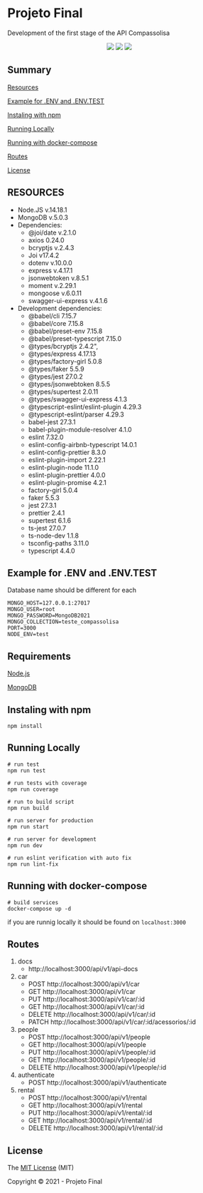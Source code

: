 # Projeto Final

Development of the first stage of the API Compassolisa

<p align="center">
  <img src="http://img.shields.io/static/v1?label=License&message=MIT&color=green&style=for-the-badge"/>
  <img src="http://img.shields.io/static/v1?label=Node&message=14.18.1&color=green&style=for-the-badge&logo=node.js"/>
   <img src="http://img.shields.io/static/v1?label=STATUS&message=EM%20DESENVOLVIMENTO&color=RED&style=for-the-badge"/>
</p>

## Summary

[Resources](#resources)

[Example for .ENV and .ENV.TEST](#example-for-.env-and-.env.test)

[Instaling with npm](#instaling-with-npm)

[Running Locally](#running-locally)

[Running with docker-compose](#running-with-docker-compose)

[Routes](#routes)

[License](#license)

## RESOURCES

- Node.JS v.14.18.1
- MongoDB v.5.0.3
- Dependencies:
  - @joi/date v.2.1.0
  - axios 0.24.0
  - bcryptjs v.2.4.3
  - Joi v17.4.2
  - dotenv v.10.0.0
  - express v.4.17.1
  - jsonwebtoken v.8.5.1
  - moment v.2.29.1
  - mongoose v.6.0.11
  - swagger-ui-express v.4.1.6
- Development dependencies:
   - @babel/cli 7.15.7
   - @babel/core 7.15.8
   - @babel/preset-env 7.15.8
   - @babel/preset-typescript 7.15.0
   - @types/bcryptjs 2.4.2",
   - @types/express 4.17.13
   - @types/factory-girl 5.0.8
   - @types/faker 5.5.9
   - @types/jest 27.0.2
   - @types/jsonwebtoken 8.5.5
   - @types/supertest 2.0.11
   - @types/swagger-ui-express 4.1.3
   - @typescript-eslint/eslint-plugin 4.29.3
   - @typescript-eslint/parser 4.29.3
   - babel-jest 27.3.1
   - babel-plugin-module-resolver 4.1.0
   - eslint 7.32.0
   - eslint-config-airbnb-typescript 14.0.1
   - eslint-config-prettier 8.3.0
   - eslint-plugin-import 2.22.1
   - eslint-plugin-node 11.1.0
   - eslint-plugin-prettier 4.0.0
   - eslint-plugin-promise 4.2.1
   - factory-girl 5.0.4
   - faker 5.5.3
   - jest 27.3.1
   - prettier 2.4.1
   - supertest 6.1.6
   - ts-jest 27.0.7
   - ts-node-dev 1.1.8
   - tsconfig-paths 3.11.0
   - typescript 4.4.0
## Example for .ENV and .ENV.TEST

Database name should be different for each

```
MONGO_HOST=127.0.0.1:27017
MONGO_USER=root
MONGO_PASSWORD=MongoDB2021
MONGO_COLLECTION=teste_compassolisa
PORT=3000
NODE_ENV=test
```

## Requirements

[Node.js](https://nodejs.org/en/)

[MongoDB](https://www.mongodb.com/pt-br)

## Instaling with npm

```
npm install
```

## Running Locally

```
# run test
npm run test

# run tests with coverage
npm run coverage

# run to build script
npm run build

# run server for production
npm run start

# run server for development
npm run dev

# run eslint verification with auto fix
npm run lint-fix
```

## Running with docker-compose

```
# build services
docker-compose up -d
```

if you are runnig locally it should be found on `localhost:3000`

## Routes

1. docs
   - http://localhost:3000/api/v1/api-docs
2. car
   - POST http://localhost:3000/api/v1/car
   - GET http://localhost:3000/api/v1/car
   - PUT http://localhost:3000/api/v1/car/:id
   - GET http://localhost:3000/api/v1/car/:id
   - DELETE http://localhost:3000/api/v1/car/:id
   - PATCH http://localhost:3000/api/v1/car/:id/acessorios/:id
3. people
   - POST http://localhost:3000/api/v1/people
   - GET http://localhost:3000/api/v1/people
   - PUT http://localhost:3000/api/v1/people/:id
   - GET http://localhost:3000/api/v1/people/:id
   - DELETE http://localhost:3000/api/v1/people/:id
4. authenticate
   - POST http://localhost:3000/api/v1/authenticate
5. rental
   - POST http://localhost:3000/api/v1/rental
   - GET http://localhost:3000/api/v1/rental
   - PUT http://localhost:3000/api/v1/rental/:id
   - GET http://localhost:3000/api/v1/rental/:id
   - DELETE http://localhost:3000/api/v1/rental/:id

## License

The [MIT License]() (MIT)

Copyright :copyright: 2021 - Projeto Final
